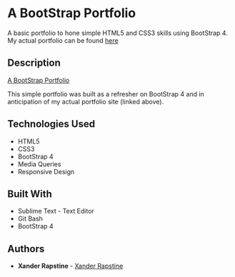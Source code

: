 # A BootStrap Portfolio

A basic portfolio to hone simple HTML5 and CSS3 skills using BootStrap 4. My actual portfolio can be found [here](http://www.rapstine.com/)

## Description

[A BootStrap Portfolio](https://xandromus.github.io/bootstrap-portfolio/)

This simple portfolio was built as a refresher on BootStrap 4 and in anticipation of my actual portfolio site (linked above).

## Technologies Used

- HTML5
- CSS3
- BootStrap 4
- Media Queries
- Responsive Design

## Built With

- Sublime Text - Text Editor
- Git Bash
- BootStrap 4

## Authors

- **Xander Rapstine** - [Xander Rapstine](https://github.com/Xandromus)